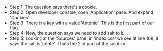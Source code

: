 * Step 1: The question says there's a cookie.
* Step 2: Open developer console, open 'Application' pane. And expand 'Cookies'
* Step 3: There is a key with a value 'Antonio'. This is the first part of our flag.
* Step 4: Now, the question says we need to add salt to it.
* Step 5: Looking at the 'Sources' pane, in 'index.css' we see at line 108, it says the salt is 'conte'. Thats the 2nd part of the solution.